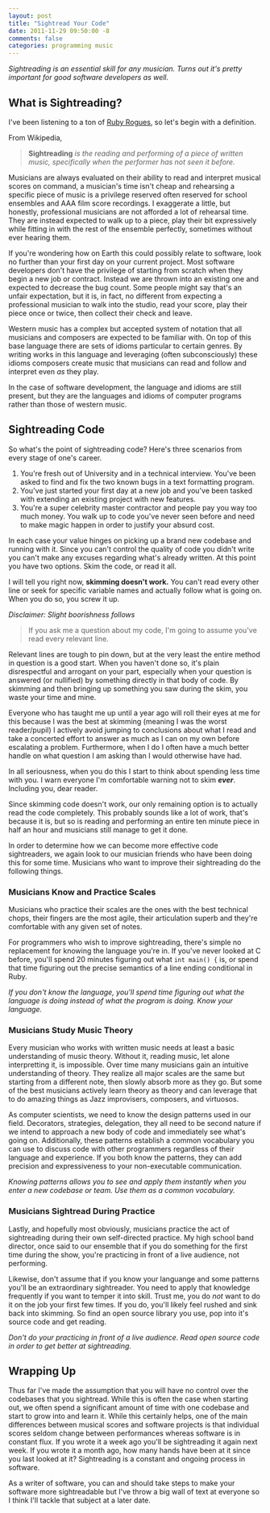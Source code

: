 ```yaml
---
layout: post
title: "Sightread Your Code"
date: 2011-11-29 09:50:00 -8
comments: false
categories: programming music
---
```


*Sightreading is an essential skill for any musician. Turns out it's pretty
important for good software developers as well.*

## What is Sightreading? ##

I've been listening to a ton of [Ruby Rogues][1], so let's begin with a
definition.

From Wikipedia,

>  __Sightreading__ *is the reading and performing of a piece of written music,
> specifically when the performer has not seen it before.*

Musicians are always evaluated on their ability to read and interpret musical
scores on command, a musician's time isn't cheap and rehearsing a specific piece
of music is a privilege reserved often reserved for school ensembles and AAA
film score recordings. I exaggerate a little, but honestly, professional
musicians are not afforded a lot of rehearsal time. They are instead expected to
walk up to a piece, play their bit expressively while fitting in with the rest
of the ensemble perfectly, sometimes without ever hearing them.

If you're wondering how on Earth this could possibly relate to software, look no
further than your first day on your current project. Most software developers
don't have the privilege of starting from scratch when they begin a new job or
contract.  Instead we are thrown into an existing one and expected to decrease
the bug count. Some people might say that's an unfair expectation, but it is, in
fact, no different from expecting a professional musician to walk into the
studio, read your score, play their piece once or twice, then collect their
check and leave.

Western music has a complex but accepted system of notation that all musicians
and composers are expected to be familiar with. On top of this base language
there are sets of idioms particular to certain genres. By writing works in this
language and leveraging (often subconsciously) these idioms composers create
music that musicians can read and follow and interpret even *as* they play.

In the case of software development, the language and idioms are still present,
but they are the languages and idioms of computer programs rather than those of
western music.

## Sightreading Code ##

So what's the point of sightreading code? Here's three scenarios from every
stage of one's career.

1. You're fresh out of University and in a technical interview. You've been
	 asked to find and fix the two known bugs in a text formatting program.
2. You've just started your first day at a new job and you've been tasked with
	 extending an existing project with new features.
3. You're a super celebrity master contractor and people pay you way too much
	 money. You walk up to code you've never seen before and need to make magic
	 happen in order to justify your absurd cost.

In each case your value hinges on picking up a brand new codebase and running
with it. Since you can't control the quality of code you didn't write you can't
make any excuses regarding what's already written. At this point you have two
options. Skim the code, or read it all.

I will tell you right now, __skimming doesn't work.__ You can't read every other
line or seek for specific variable names and actually follow what is going on.
When you do so, you screw it up.

*Disclaimer: Slight boorishness follows*
> If you ask me a question about my code, I'm going to assume you've read every
> relevant line.

Relevant lines are tough to pin down, but at the very least the entire method in
question is a good start. When you haven't done so, it's plain disrespectful and
arrogant on your part, especially when your question is answered (or nullified)
by something directly in that body of code. By skimming and then bringing up
something you saw during the skim, you waste your time and mine.

Everyone who has taught me up until a year ago will roll their eyes at me for
this because I was the best at skimming (meaning I was the worst reader/pupil) I
actively avoid jumping to conclusions about what I read and take a concerted
effort to answer as much as I can on my own before escalating a problem.
Furthermore, when I do I often have a much better handle on what question I am
asking than I would otherwise have had.

In all seriousness, when you do this I start to think about spending less time
with you. I warn everyone I'm comfortable warning not to skim ___ever___.
Including you, dear reader.

Since skimming code doesn't work, our only remaining option is to actually read
the code completely. This probably sounds like a lot of work, that's because it
is, but so is reading and performing an entire ten minute piece in half an hour
and musicians still manage to get it done.

In order to determine how we can become more effective code sightreaders, we
again look to our musician friends who have been doing this for some time.
Musicians who want to improve their sightreading do the following things.

### Musicians Know and Practice Scales ###

Musicians who practice their scales are the ones with the best technical chops,
their fingers are the most agile, their articulation superb and they're
comfortable with any given set of notes.

For programmers who wish to improve sightreading, there's simple no replacement
for knowing the language you're in. If you've never looked at C before, you'll
spend 20 minutes figuring out what `int main() {` is, or spend that time
figuring out the precise semantics of a line ending conditional in Ruby.

*If you don't know the language, you'll spend time figuring out what the
language is doing instead of what the program is doing. Know your language.*

### Musicians Study Music Theory ###

Every musician who works with written music needs at least a basic understanding
of music theory. Without it, reading music, let alone interpretting it, is
impossible. Over time many musicians gain an intuitive understanding of theory.
They realize all major scales are the same but starting from a different note,
then slowly absorb more as they go. But some of the best musicians actively
learn theory as theory and can leverage that to do amazing things as Jazz
improvisers, composers, and virtuosos.

As computer scientists, we need to know the design patterns used in our field.
Decorators, strategies, delegation, they all need to be second nature if we
intend to approach a new body of code and immediately see what's going on.
Additionally, these patterns establish a common vocabulary you can use to
discuss code with other programmers regardless of their language and experience.
If you both know the patterns, they can add precision and expressiveness to your
non-executable communication.

*Knowing patterns allows you to see and apply them instantly when you enter a
new codebase or team. Use them as a common vocabulary.*

### Musicians Sightread During Practice ###

Lastly, and hopefully most obviously, musicians practice the act of sightreading
during their own self-directed practice. My high school band director, once said
to our ensemble that if you do something for the first time during the show,
you're practicing in front of a live audience, not performing.

Likewise, don't assume that if you know your languange and some patterns you'll
be an extraordinary sightreader. You need to apply that knowledge frequently if
you want to temper it into skill. Trust me, you do *not* want to do it on the
job your first few times. If you do, you'll likely feel rushed and sink back
into skimming. So find an open source library you use, pop into it's source code
and get reading.

*Don't do your practicing in front of a live audience. Read open source code in
order to get better at sightreading.*

## Wrapping Up ##

Thus far I've made the assumption that you will have no control over the
codebases that you sightread. While this is often the case when starting out,
we often spend a significant amount of time with one codebase and start to grow
into and learn it. While this certainly helps, one of the main differences
between musical scores and software projects is that individual scores seldom
change between performances whereas software is in constant flux. If you wrote
it a week ago you'll be sightreading it again next week. If you wrote it a month
ago, how many hands have been at it since you last looked at it? Sightreading is
a constant and ongoing process in software.

As a writer of software, you can and should take steps to make your software
more sightreadable but I've throw a big wall of text at everyone so I think
I'll tackle that subject at a later date.

[1]: http://rubyrogues.com
